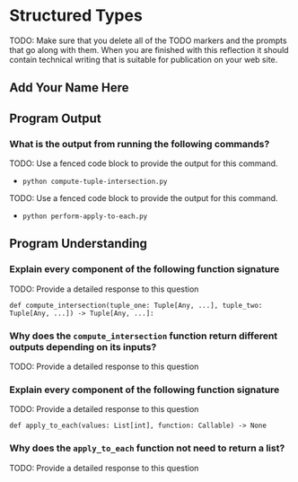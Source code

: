 # Structured Types

TODO: Make sure that you delete all of the TODO markers and the prompts
that go along with them. When you are finished with this reflection it
should contain technical writing that is suitable for publication on
your web site.

## Add Your Name Here

## Program Output

### What is the output from running the following commands?

TODO: Use a fenced code block to provide the output for this command.

- `python compute-tuple-intersection.py`

TODO: Use a fenced code block to provide the output for this command.

- `python perform-apply-to-each.py`

## Program Understanding

### Explain every component of the following function signature

TODO: Provide a detailed response to this question

`def compute_intersection(tuple_one: Tuple[Any, ...], tuple_two: Tuple[Any, ...]) -> Tuple[Any, ...]:`

### Why does the `compute_intersection` function return different outputs depending on its inputs?

TODO: Provide a detailed response to this question

### Explain every component of the following function signature

TODO: Provide a detailed response to this question

`def apply_to_each(values: List[int], function: Callable) -> None`

### Why does the `apply_to_each` function not need to return a list?

TODO: Provide a detailed response to this question
